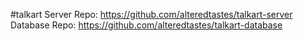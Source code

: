 #talkart
Server Repo: https://github.com/alteredtastes/talkart-server  
Database Repo: https://github.com/alteredtastes/talkart-database
